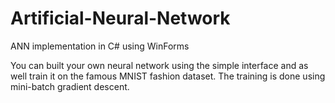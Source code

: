 # Artificial-Neural-Network
ANN implementation in C# using WinForms

You can built your own neural network using the simple interface and as well train it on the famous MNIST fashion dataset.
The training is done using mini-batch gradient descent.

